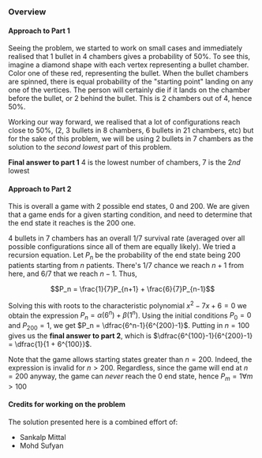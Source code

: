 ### Overview

#### Approach to Part 1

Seeing the problem, we started to work on small cases and immediately realised that $1$ bullet in $4$ chambers gives a probability of $50\%$. To see this, imagine a diamond shape with each vertex representing a bullet chamber. Color one of these red, representing the bullet. When the bullet chambers are spinned, there is equal probability of the "starting point" landing on any one of the vertices. The person will certainly die if it lands on the chamber before the bullet, or 2 behind the bullet. This is $2$ chambers out of $4$, hence $50 \%$.

Working our way forward, we realised that a lot of configurations reach close to $50\%$, ($2$, $3$ bullets in $8$ chambers, $6$ bullets in $21$ chambers, etc) but for the sake of this problem, we will be using $2$ bullets in $7$ chambers as the solution to the *second lowest* part of this problem.

**Final answer to part 1** $4$ is the lowest number of chambers, $7$ is the $2nd$ lowest

#### Approach to Part 2

This is overall a game with 2 possible end states, $0$ and $200$. We are given that a game ends for a given starting condition, and need to determine that the end state it reaches is the $200$ one.

$4$ bullets in $7$ chambers has an overall $1/7$ survival rate (averaged over all possible configurations since all of them are equally likely). We tried a recursion equation. Let $P_n$ be the probability of the end state being $200$ patients starting from $n$ patients. There's $1/7$ chance we reach $n+1$ from here, and $6/7$ that we reach $n-1$. Thus,

$$P_n = \frac{1}{7}P_{n+1} + \frac{6}{7}P_{n-1}$$

Solving this with roots to the characteristic polynomial $x^2 - 7x + 6 = 0$ we obtain the expression $P_n = \alpha(6^n) + \beta(1^n)$. Using the initial conditions $P_0 = 0$ and $P_{200} = 1$, we get $P_n = \dfrac{6^n-1}{6^{200}-1}$. Putting in $n = 100$ gives us the **final answer to part 2**,  which is $\dfrac{6^{100}-1}{6^{200}-1} = \dfrac{1}{1 + 6^{100}}$.


Note that the game allows starting states greater than $n = 200$. Indeed, the expression is invalid for $n > 200$. Regardless, since the game will end at $n = 200$ anyway, the game can *never* reach the $0$ end state, hence $P_m = 1 \forall m>100$

#### Credits for working on the problem
The solution presented here is a combined effort of:
- Sankalp Mittal
- Mohd Sufyan
